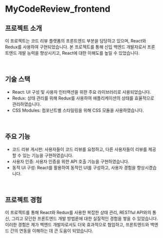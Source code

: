 # MyCodeReview_frontend

## 프로젝트 소개
이 프로젝트는 코드 리뷰 플랫폼의 프론트엔드 부분을 담당하고 있으며, React와 Redux를 사용하여 구현되었습니다. 본 프로젝트를 통해 신입 백엔드 개발자로서 프론트엔드 개발 능력을 향상시키고, React에 대한 이해도를 높일 수 있었습니다.

<br/>

## 기술 스택
- React: UI 구성 및 사용자 인터랙션을 위한 주요 라이브러리로 사용되었습니다.
- Redux: 상태 관리를 위해 Redux를 사용하여 애플리케이션의 상태를 효율적으로 관리하였습니다.
- CSS Modules: 컴포넌트별 스타일링을 위해 CSS 모듈을 사용하였습니다.

<br/>

## 주요 기능
- 코드 리뷰 게시판: 사용자들이 코드 리뷰를 요청하고, 다른 사용자들이 리뷰를 제공할 수 있는 기능을 구현하였습니다.
- 사용자 인증: 사용자 인증을 위한 API 호출 기능을 구현하였습니다.
- 동적 UI 구성: React를 활용하여 동적인 UI를 구성하고, 사용자 경험을 향상시켰습니다.

<br/>

## 프로젝트 경험
이 프로젝트를 통해 React와 Redux를 사용한 복잡한 상태 관리, RESTful API와의 통신, 그리고 모던한 프론트엔드 개발 방법론에 대한 실질적인 경험을 쌓을 수 있었습니다. 이러한 경험은 제가 백엔드 개발자로서도 더욱 효과적으로 협업하고, 프론트엔드와 백엔드 간의 연동을 이해하는 데 큰 도움이 되었습니다.
